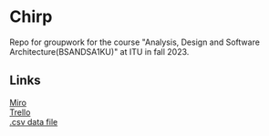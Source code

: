 # Chirp
Repo for groupwork for the course "Analysis, Design and Software Architecture(BSANDSA1KU)" at ITU in fall 2023.


## Links
[Miro](https://miro.com/app/board/uXjVMpBFkWY=/?share_link_id=236823597779)<BR>
[Trello](https://trello.com/b/gJzsy1Or/itu-bdsa23-group24-chirp)<BR>
[.csv data file](https://github.com/itu-bdsa/lecture_notes/blob/main/sessions/session_01/chirp_cli_db.csv)
